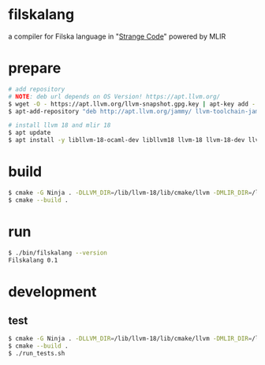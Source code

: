 # filskalang
a compiler for Filska language in "[Strange Code](https://github.com/rkneusel9/StrangeCodeBook/blob/master/chapter_12/filska.py)" powered by MLIR

# prepare

```bash
# add repository
# NOTE: deb url depends on OS Version! https://apt.llvm.org/
$ wget -O - https://apt.llvm.org/llvm-snapshot.gpg.key | apt-key add -
$ apt-add-repository "deb http://apt.llvm.org/jammy/ llvm-toolchain-jammy-18 main"

# install llvm 18 and mlir 18
$ apt update
$ apt install -y libllvm-18-ocaml-dev libllvm18 llvm-18 llvm-18-dev llvm-18-doc llvm-18-examples llvm-18-runtime libmlir-18-dev libmlir-18 mlir-18-tools
```

# build

```bash
$ cmake -G Ninja . -DLLVM_DIR=/lib/llvm-18/lib/cmake/llvm -DMLIR_DIR=/lib/llvm-18/lib/cmake/mlir -DCMAKE_C_COMPILER=clang 
$ cmake --build .
```

# run

```bash
$ ./bin/filskalang --version
Filskalang 0.1
```

# development

## test

```bash
$ cmake -G Ninja . -DLLVM_DIR=/lib/llvm-18/lib/cmake/llvm -DMLIR_DIR=/lib/llvm-18/lib/cmake/mlir -DCMAKE_C_COMPILER=clang 
$ cmake --build .
$ ./run_tests.sh
```
